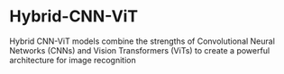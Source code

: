# Hybrid-CNN-ViT
Hybrid CNN-ViT models combine the strengths of Convolutional Neural Networks (CNNs) and Vision Transformers (ViTs) to create a powerful architecture for image recognition
